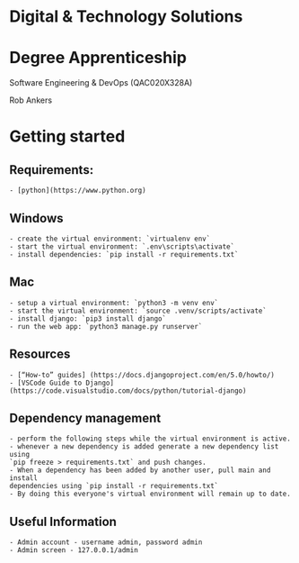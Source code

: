 # Digital & Technology Solutions
#     Degree Apprenticeship

Software Engineering & DevOps (QAC020X328A)

Rob Ankers





# Getting started

## Requirements:
    - [python](https://www.python.org)

## Windows
    - create the virtual environment: `virtualenv env`
    - start the virtual environment: `.env\scripts\activate`
    - install dependencies: `pip install -r requirements.txt`


## Mac
    - setup a virtual environment: `python3 -m venv env`
    - start the virtual environment: `source .venv/scripts/activate`
    - install django: `pip3 install django`
    - run the web app: `python3 manage.py runserver`



## Resources
    - [“How-to” guides] (https://docs.djangoproject.com/en/5.0/howto/)
    - [VSCode Guide to Django](https://code.visualstudio.com/docs/python/tutorial-django)

## Dependency management
    - perform the following steps while the virtual environment is active.
    - whenever a new dependency is added generate a new dependency list using
    `pip freeze > requirements.txt` and push changes.
    - When a dependency has been added by another user, pull main and install
    dependencies using `pip install -r requirements.txt`
    - By doing this everyone's virtual environment will remain up to date.

## Useful Information
    - Admin account - username admin, password admin
    - Admin screen - 127.0.0.1/admin


